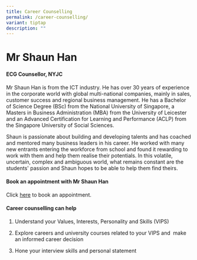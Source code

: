 ```yaml
---
title: Career Counselling
permalink: /career-counselling/
variant: tiptap
description: ""
---
```

<h1><strong>Mr Shaun Han</strong></h1>
<h4><strong>ECG Counsellor, NYJC</strong></h4>
<p>Mr Shaun Han is from the ICT industry. He has over 30 years of experience
in the corporate world with global multi-national companies, mainly in
sales, customer success and regional business management. He has a Bachelor
of Science Degree (BSc) from the National University of Singapore, a Masters
in Business Administration (MBA) from the University of Leicester and an
Advanced Certification for Learning and Performance (ACLP) from the Singapore
University of Social Sciences.</p>
<p>Shaun is passionate about building and developing talents and has coached
and mentored many business leaders in his career. He worked with many new
entrants entering the workforce from school and found it rewarding to work
with them and help them realise their potentials. In this volatile, uncertain,
complex and ambiguous world, what remains constant are the students' passion
and Shaun hopes to be able to help them find theirs.</p>
<h4>Book an appointment with Mr Shaun Han</h4>
<p>Click <a href="https://go.gov.sg/meet-shaun-han" rel="noopener nofollow" target="_blank">here</a> to
book an appointment.</p>
<p></p>
<h4>Career counselling can help</h4>
<ol data-tight="true" class="tight">
<li>
<p>Understand your Values, Interests, Personality and Skills (VIPS)</p>
</li>
<li>
<p>Explore careers and university courses related to your VIPS and&nbsp;
make an informed career decision</p>
</li>
<li>
<p>Hone your interview skills and personal statement&nbsp;</p>
</li>
</ol>
<p></p>